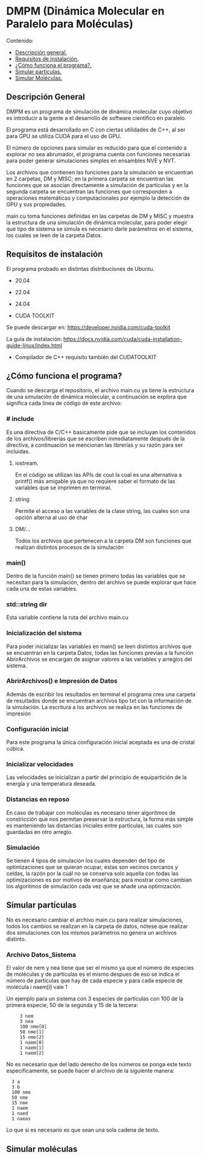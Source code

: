 # DMPM (Dinámica Molecular en Paralelo para Moléculas)

Contenido:

* [Descripción general.](#descripción-general)
* [Requisitos de instalación.](#requisitos-de-instalación)
* [¿Cómo funciona el programa?.](¿cómo-funciona-el-programa?)
* [Simular partículas.](#simular-partículas)
* [Simular Moléculas.](#simular-moléculas)

## Descripción General

DMPM es un programa de simulación de dinámica molecular cuyo objetivo es introducir a la gente a el desarrollo de software científico en paralelo.

El programa está desarrollado en C con ciertas utilidades de C++, al ser para GPU se utiliza CUDA para el uso de GPU.

El número de opciones para simular es reducido para que el contenido a explorar no sea abrumador, el programa cuenta con funciones necesarias para poder generar simulaciones simples en ensambles NVE y NVT.

Los archivos que contienen las funciones para la simulación se encuentran en 2 carpetas, DM y MISC; en la primera carpeta se encuentran las funciones que se asocian directamente a simulación de partículas y en la segunda carpeta se encuentran las funciones que corresponden a operaciones matemáticas y computacionales por ejemplo la detección de GPU y sus propiedades.

main.cu toma funciones definidas en las carpetas de DM y MISC y muestra la estructura de una simulación de dinámica molecular, para poder elegir que tipo de sistema se simula es necesario darle parámetros en el sistema, los cuales se leen de la carpeta Datos.

## Requisitos de instalación

El programa probado en distintas distribuciones de Ubuntu.

* 20.04
* 22.04
* 24.04

 * CUDA TOOLKIT
   
  Se puede descargar en: https://developer.nvidia.com/cuda-toolkit
    
  La guía de instalación: https://docs.nvidia.com/cuda/cuda-installation-guide-linux/index.html

* Compilador de C++ requisito también del CUDATOOLKIT

## ¿Cómo funciona el programa?

Cuando se descarga el repositorio, el archivo main.cu ya tiene la estructura de una simulación de dinámica molecular, a continuación se explora que significa cada linea de código de este archivo:

### \# include

Es una directiva de C/C++ basicamente pide que se incluyan los contenidos de los archivos/librerías que se escriben inmediatamente después de la directiva, a continuación se mencionan las librerías y su razón para ser incluidas.

1. iostream.
   
   En el código se utilizan las APIs de cout la cual es una alternativa a printf() más amigable ya que no requiere saber el formato de las variables que se imprimen en terminal. 
   
2. string
 
   Permite el acceso a las variables de la clase string, las cuales son una opción alterna al uso de char
    
3. DM/...

    Todos los archivos que pertenecen a la carpeta DM son funciones que realizan distintos procesos de la simulación

### main()

Dentro de la función main() se tienen primero todas las variables que se necesitan para la simulación, dentro del archivo se puede explorar que hace cada una de estas variables.

### std::string dir

Esta variable contiene la ruta del archivo main.cu

### Inicialización del sistema

Para poder inicializar las variables en main() se leen distintos archivos que se encuentran en la carpeta Datos, todas las funciones previas a la función AbrirArchivos se encargan de asignar valores a las variables y arreglos del sistema.

### AbrirArchivos() e Impresión de Datos

Además de escribir los resultados en terminal el programa crea una carpeta de resultados donde se encuentran archivos tipo txt con la información de la simulación. La escritura a los archivos se realiza en las funciones de impresión

### Configuración inicial

Para este programa la única configuración inicial aceptada es una de cristal cúbica.

### Inicializar velocidades

Las velocidades se inicializan a partir del principio de equipartición de la energía y una temperatura deseada.

### Distancias en reposo

En caso de trabajar con moléculas es necesario tener algoritmos de constricción que nos permitan preservar la estructura, la forma más simple es manteniendo las distancias iniciales entre partículas, las cuales son guardadas en otro arreglo.

### Simulación

Se tienen 4 tipos de simulación los cuales dependen del tipo de optimizaciones que se quieran ocupar, estas son vecinos cercanos y celdas, la razón por la cuál no se conserva solo aquella con todas las optimizaciones es por motivos de enseñanza; para mostrar como cambian los algoritmos de simulación cada vez que se añade una optimización.

## Simular partículas

No es necesario cambiar el archivo main.cu para realizar simulaciones, todos los cambios se realizan en la carpeta de datos, nótese que realizar dos simulaciones con los mismos parámetros no genera un archivos distinto.

### Archivo Datos_Sistema

El valor de nem y nea tiene que ser el mismo ya que el número de especies de moléculas y de partículas es el mismo
despues de eso se indica el número de partículas que hay de cada especie y para cada especie de molécula i naem\[i\] vale 1

Un ejemplo para un sistema con 3 especies de partículas con 100 de la primera especie, 50 de la segunda y 15 de la tercera:

         3 nem
         3 nea
         100 nme[0]
         50 nme[1]
         15 nme[2]
         1 naem[0]
         1 naem[1]
         1 naem[2]
         
No es necesario que del lado derecho de los números se ponga este texto específicamente, se puede hacer el archivo de la siguiente manera:

      3 a
      3 b
      100 nme
      50 nme
      15 nme
      1 naem
      1 naed
      1 naeas

Lo que si es necesario es que sean una sola cadena de texto. 

## Simular moléculas



